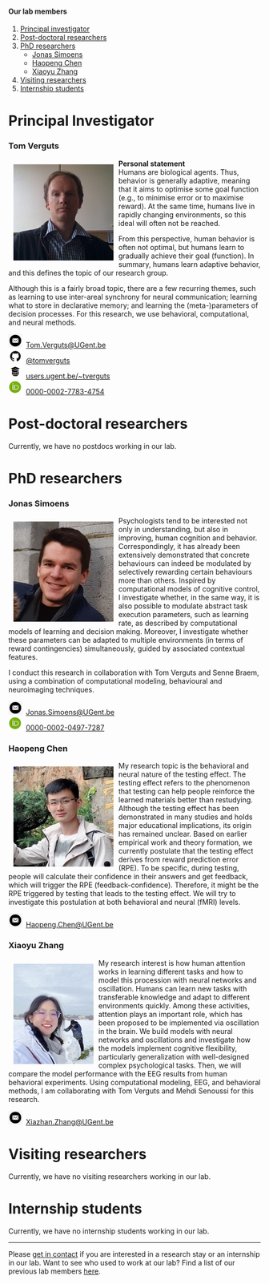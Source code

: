#### Our lab members

1. [Principal investigator](#principal-investigator)
2. [Post-doctoral researchers](#post-doctoral-researchers)
3. [PhD researchers](#phd-researchers)
    - [Jonas Simoens](#jonas-simoens)
    - [Haopeng Chen](#haopeng-chen)
    - [Xiaoyu Zhang](#xiaoyu-zhang)
4. [Visiting researchers](#visiting-researchers)
5. [Internship students](#internship-students)
    
   

# Principal Investigator

### Tom Verguts

<img src="/images/profile_pic_tom.jpg" alt="Tom Verguts" max-width="50%" height="auto" align="left" hspace="10" vspace="10">

__Personal statement__   
Humans are biological agents. Thus, behavior is generally adaptive, meaning that it aims to optimise some goal function (e.g., to minimise error or to maximise reward). At the same time, humans live in rapidly changing environments, so this ideal will often not be reached.

From this perspective, human behavior is often not optimal, but humans learn to gradually achieve their goal (function). In summary, humans learn adaptive behavior, and this defines the topic of our research group.

Although this is a fairly broad topic, there are a few recurring themes, such as learning to use inter-areal synchrony for neural communication; learning what to store in declarative memory; and learning the (meta-)parameters of decision processes. For this research, we use behavioral, computational, and neural methods.

<div itemscope itemtype="https://schema.org/Person"><a itemprop="sameAs" content="Tom.Verguts@UGent.be" href="mailto:Tom.Verguts@UGent.be" target="orcid.widget" rel="me noopener noreferrer" style="vertical-align:top;"><img src="/images/mail_32x32.jpg" style="width:2em;margin-right:.5em;" alt="Mail icon">Tom.Verguts@UGent.be</a></div>

<div itemscope itemtype="https://schema.org/Person"><a itemprop="sameAs" content="https://github.com/tomverguts" href="https://github.com/tomverguts" target="orcid.widget" rel="me noopener noreferrer" style="vertical-align:top;"><img src="/images/github_32x32.jpg" style="width:2em;margin-right:.5em;" alt="GitHub icon">@tomverguts</a></div>

<div itemscope itemtype="https://schema.org/Person"><a itemprop="sameAs" content="users.ugent.be/~tverguts" href="https://users.ugent.be/~tverguts/Site/Home.html" target="orcid.widget" rel="me noopener noreferrer" style="vertical-align:top;"><img src="/images/website_32x32.jpg" style="width:2em;margin-right:.5em;" alt="ORCID iD icon">users.ugent.be/~tverguts</a></div>

<div itemscope itemtype="https://schema.org/Person"><a itemprop="sameAs" content="https://orcid.org/0000-0002-7783-4754" href="https://orcid.org/0000-0002-7783-4754" target="orcid.widget" rel="me noopener noreferrer" style="vertical-align:top;"><img src="/images/orcid_32x32.jpg" style="width:2em;margin-right:.5em;" alt="ORCID iD icon">0000-0002-7783-4754</a></div>

# Post-doctoral researchers

Currently, we have no postdocs working in our lab.

# PhD researchers


### Jonas Simoens

<img src="/images/profile_pic_jonas.jpg" alt="Jonas Simoens" max-width="50%" height="auto" align="left" hspace="10" vspace="10">

Psychologists tend to be interested not only in understanding, but also in improving, human cognition and behavior. Correspondingly, it has already been extensively demonstrated that concrete behaviours can indeed be modulated by selectively rewarding certain behaviours more than others. Inspired by computational models of cognitive control, I investigate whether, in the same way, it is also possible to modulate abstract task execution parameters, such as learning rate, as described by computational models of learning and decision making. Moreover, I investigate whether these parameters can be adapted to multiple environments (in terms of reward contingencies) simultaneously, guided by associated contextual features.

I conduct this research in collaboration with Tom Verguts and Senne Braem, using a combination of computational modeling, behavioural and neuroimaging techniques.

<div itemscope itemtype="https://schema.org/Person"><a itemprop="sameAs" content="Jonas.Simoens@UGent.be" href="mailto:Jonas.Simoens@UGent.be" target="orcid.widget" rel="me noopener noreferrer" style="vertical-align:top;"><img src="/images/mail_32x32.jpg" style="width:2em;margin-right:.5em;" alt="Mail icon">Jonas.Simoens@UGent.be</a></div>

<div itemscope itemtype="https://schema.org/Person"><a itemprop="sameAs" content="https://orcid.org/0000-0002-0497-7287" href="https://orcid.org/0000-0002-0497-7287" target="orcid.widget" rel="me noopener noreferrer" style="vertical-align:top;"><img src="/images/orcid_32x32.jpg" style="width:2em;margin-right:.5em;" alt="ORCID iD icon">0000-0002-0497-7287</a></div>


### Haopeng Chen

<img src="/images/profile_pic_haopeng.jpg" alt="Haopeng Chen" max-width="50%" height="auto" align="left" hspace="10" vspace="10">

My research topic is the behavioral and neural nature of the testing effect. The testing effect refers to the phenomenon that testing can help people reinforce the learned materials better than restudying. Although the testing effect has been demonstrated in many studies and holds major educational implications, its origin has remained unclear. Based on earlier empirical work and theory formation, we currently postulate that the testing effect derives from reward prediction error (RPE). To be specific, during testing, people will calculate their confidence in their answers and get feedback, which will trigger the RPE (feedback-confidence). Therefore, it might be the RPE triggered by testing that leads to the testing effect. We will try to investigate this postulation at both behavioral and neural (fMRI) levels.

<div itemscope itemtype="https://schema.org/Person"><a itemprop="sameAs" content="Haopeng.Chen@UGent.be" href="mailto:Haopeng.Chen@UGent.be" target="orcid.widget" rel="me noopener noreferrer" style="vertical-align:top;"><img src="/images/mail_32x32.jpg" style="width:2em;margin-right:.5em;" alt="Mail icon">Haopeng.Chen@UGent.be</a></div>

### Xiaoyu Zhang

<img src="/images/profile_pic_xiaoyu.jpg" alt="Xiaoyu Zhang" max-width="20%" height="auto" align="left" hspace="10" vspace="10">

My research interest is how human attention works in learning different tasks and how to model this procession with neural networks and oscillation. Humans can learn new tasks with transferable knowledge and adapt to different environments quickly. Among these activities, attention plays an important role, which has been proposed to be implemented via oscillation in the brain. We build models with neural networks and oscillations and investigate how the models implement cognitive flexibility, particularly generalization with well-designed complex psychological tasks. Then, we will compare the model performance with the EEG results from human behavioral experiments. Using computational modeling, EEG, and behavioral methods, I am collaborating with Tom Verguts and Mehdi Senoussi for this research.


<div itemscope itemtype="https://schema.org/Person"><a itemprop="sameAs" content="Xiazhan.Zhang@UGent.be" href="mailto:Xiazhan.Zhang@UGent.be" target="orcid.widget" rel="me noopener noreferrer" style="vertical-align:top;"><img src="/images/mail_32x32.jpg" style="width:2em;margin-right:.5em;" alt="Mail icon">Xiazhan.Zhang@UGent.be</a></div>

# Visiting researchers

Currently, we have no visiting researchers working in our lab.    

# Internship students

Currently, we have no internship students working in our lab.    



---

Please [get in contact](mailto:Tom.Verguts@UGent.be?Subject=Internship%20or%20Research%20stay) if you are interested in a research stay or an internship in our lab. Want to see who used to work at our lab? Find a list of our previous lab members [here](/alumni/).
